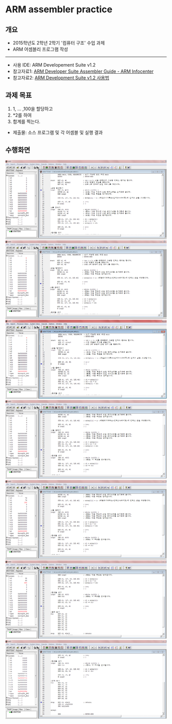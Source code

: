 # ARM assembler practice

## 개요
- 2015학년도 2학년 2학기 '컴퓨터 구조' 수업 과제
- ARM 어셈블리 프로그램 작성
- - -
- 사용 IDE: ARM Developement Suite v1.2
- 참고자료1: [ARM Developer Suite Assembler Guide - ARM Infocenter](http://infocenter.arm.com/help/topic/com.arm.doc.dui0068b/DUI0068.pdf)
- 참고자료2: [ARM Development Suite v1.2 사용법](http://cse.hufs.ac.kr/LIBS/TOOLKIT/NWS_download/bbs_download.asp?bbs_section_cd=etc&bbs_no=2841&bbs_upload_no=2)

## 과제 목표
1) 1, … ,100을 할당하고
1) *2를 하여
1) 합계를 찍는다.
* 제출물: 소스 프로그램 및 각 어셈블 및 실행 결과

## 수행화면
![1](./1.PNG)
![2](./2.PNG)
![3: 루프를 진행하며 r0의 값이 증가하는 모습](./3.PNG)
![4](./4.PNG)
![5: 76번째 데이터에 2를 곱하고 저장하는 중](./5.PNG)
![6: r2에 합계를 저장하는 중](./6.PNG)
![7: 최종 결과](./7.PNG)

